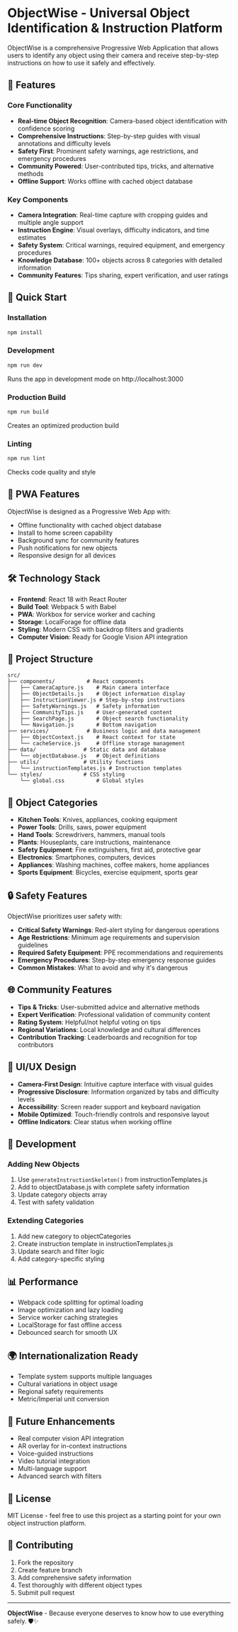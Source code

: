 # ObjectWise - Universal Object Identification & Instruction Platform

ObjectWise is a comprehensive Progressive Web Application that allows users to identify any object using their camera and receive step-by-step instructions on how to use it safely and effectively.

## 🌟 Features

### Core Functionality
- **Real-time Object Recognition**: Camera-based object identification with confidence scoring
- **Comprehensive Instructions**: Step-by-step guides with visual annotations and difficulty levels
- **Safety First**: Prominent safety warnings, age restrictions, and emergency procedures
- **Community Powered**: User-contributed tips, tricks, and alternative methods
- **Offline Support**: Works offline with cached object database

### Key Components
- **Camera Integration**: Real-time capture with cropping guides and multiple angle support
- **Instruction Engine**: Visual overlays, difficulty indicators, and time estimates
- **Safety System**: Critical warnings, required equipment, and emergency procedures  
- **Knowledge Database**: 100+ objects across 8 categories with detailed information
- **Community Features**: Tips sharing, expert verification, and user ratings

## 🚀 Quick Start

### Installation
```bash
npm install
```

### Development
```bash
npm run dev
```
Runs the app in development mode on http://localhost:3000

### Production Build
```bash
npm run build
```
Creates an optimized production build

### Linting
```bash
npm run lint
```
Checks code quality and style

## 📱 PWA Features

ObjectWise is designed as a Progressive Web App with:
- Offline functionality with cached object database
- Install to home screen capability  
- Background sync for community features
- Push notifications for new objects
- Responsive design for all devices

## 🛠️ Technology Stack

- **Frontend**: React 18 with React Router
- **Build Tool**: Webpack 5 with Babel
- **PWA**: Workbox for service worker and caching
- **Storage**: LocalForage for offline data
- **Styling**: Modern CSS with backdrop filters and gradients
- **Computer Vision**: Ready for Google Vision API integration

## 📂 Project Structure

```
src/
├── components/          # React components
│   ├── CameraCapture.js    # Main camera interface
│   ├── ObjectDetails.js    # Object information display
│   ├── InstructionViewer.js # Step-by-step instructions
│   ├── SafetyWarnings.js   # Safety information
│   ├── CommunityTips.js    # User-generated content
│   ├── SearchPage.js       # Object search functionality
│   └── Navigation.js       # Bottom navigation
├── services/            # Business logic and data management
│   ├── ObjectContext.js    # React context for state
│   └── cacheService.js     # Offline storage management
├── data/               # Static data and database
│   └── objectDatabase.js   # Object definitions
├── utils/              # Utility functions
│   └── instructionTemplates.js # Instruction templates
└── styles/             # CSS styling
    └── global.css          # Global styles
```

## 🎯 Object Categories

- **Kitchen Tools**: Knives, appliances, cooking equipment
- **Power Tools**: Drills, saws, power equipment  
- **Hand Tools**: Screwdrivers, hammers, manual tools
- **Plants**: Houseplants, care instructions, maintenance
- **Safety Equipment**: Fire extinguishers, first aid, protective gear
- **Electronics**: Smartphones, computers, devices
- **Appliances**: Washing machines, coffee makers, home appliances
- **Sports Equipment**: Bicycles, exercise equipment, sports gear

## 🔒 Safety Features

ObjectWise prioritizes user safety with:
- **Critical Safety Warnings**: Red-alert styling for dangerous operations
- **Age Restrictions**: Minimum age requirements and supervision guidelines
- **Required Safety Equipment**: PPE recommendations and requirements
- **Emergency Procedures**: Step-by-step emergency response guides
- **Common Mistakes**: What to avoid and why it's dangerous

## 🌐 Community Features

- **Tips & Tricks**: User-submitted advice and alternative methods
- **Expert Verification**: Professional validation of community content
- **Rating System**: Helpful/not helpful voting on tips
- **Regional Variations**: Local knowledge and cultural differences
- **Contribution Tracking**: Leaderboards and recognition for top contributors

## 🎨 UI/UX Design

- **Camera-First Design**: Intuitive capture interface with visual guides
- **Progressive Disclosure**: Information organized by tabs and difficulty levels
- **Accessibility**: Screen reader support and keyboard navigation
- **Mobile Optimized**: Touch-friendly controls and responsive layout
- **Offline Indicators**: Clear status when working offline

## 🔧 Development

### Adding New Objects
1. Use `generateInstructionSkeleton()` from instructionTemplates.js
2. Add to objectDatabase.js with complete safety information
3. Update category objects array
4. Test with safety validation

### Extending Categories
1. Add new category to objectCategories
2. Create instruction template in instructionTemplates.js
3. Update search and filter logic
4. Add category-specific styling

## 📊 Performance

- Webpack code splitting for optimal loading
- Image optimization and lazy loading
- Service worker caching strategies
- LocalStorage for fast offline access
- Debounced search for smooth UX

## 🌍 Internationalization Ready

- Template system supports multiple languages
- Cultural variations in object usage
- Regional safety requirements
- Metric/Imperial unit conversion

## 🚀 Future Enhancements

- Real computer vision API integration
- AR overlay for in-context instructions  
- Voice-guided instructions
- Video tutorial integration
- Multi-language support
- Advanced search with filters

## 📄 License

MIT License - feel free to use this project as a starting point for your own object instruction platform.

## 🤝 Contributing

1. Fork the repository
2. Create feature branch
3. Add comprehensive safety information
4. Test thoroughly with different object types  
5. Submit pull request

---

**ObjectWise** - Because everyone deserves to know how to use everything safely. 🛡️✨